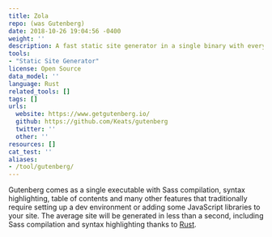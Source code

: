 ```yaml
---
title: Zola 
repo: (was Gutenberg)
date: 2018-10-26 19:04:56 -0400
weight: ''
description: A fast static site generator in a single binary with everything built-in. 
tools:
- "Static Site Generator"
license: Open Source
data_model: ''
language: Rust
related_tools: []
tags: []
urls:
  website: https://www.getgutenberg.io/
  github: https://github.com/Keats/gutenberg
  twitter: ''
  other: ''
resources: []
cat_test: ''
aliases:
- /tool/gutenberg/
---
```

Gutenberg comes as a single executable with Sass compilation, syntax highlighting, table of contents and many other features that traditionally require setting up a dev environment or adding some JavaScript libraries to your site. The average site will be generated in less than a second, including Sass compilation and syntax highlighting thanks to [Rust](https://www.rust-lang.org/).